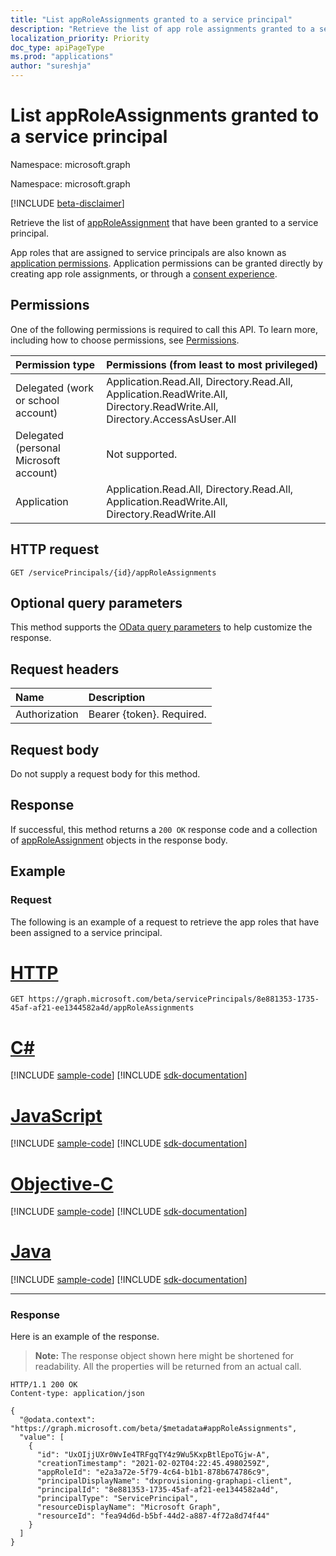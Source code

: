 ```yaml
---
title: "List appRoleAssignments granted to a service principal"
description: "Retrieve the list of app role assignments granted to a service principal."
localization_priority: Priority
doc_type: apiPageType
ms.prod: "applications"
author: "sureshja"
---
```


# List appRoleAssignments granted to a service principal

Namespace: microsoft.graph

Namespace: microsoft.graph

[!INCLUDE [beta-disclaimer](../../includes/beta-disclaimer.md)]

Retrieve the list of [appRoleAssignment](../resources/approleassignment.md) that have been granted to a service principal.

App roles that are assigned to service principals are also known as [application permissions](/azure/active-directory/develop/v2-permissions-and-consent#permission-types). Application permissions can be granted directly by creating app role assignments, or through a [consent experience](/azure/active-directory/develop/application-consent-experience).

## Permissions

One of the following permissions is required to call this API. To learn more, including how to choose permissions, see [Permissions](/graph/permissions-reference).

|Permission type      | Permissions (from least to most privileged)              |
|:--------------------|:---------------------------------------------------------|
|Delegated (work or school account) | Application.Read.All, Directory.Read.All, Application.ReadWrite.All, Directory.ReadWrite.All, Directory.AccessAsUser.All  |
|Delegated (personal Microsoft account) | Not supported.    |
|Application | Application.Read.All, Directory.Read.All, Application.ReadWrite.All, Directory.ReadWrite.All |

## HTTP request

<!-- { "blockType": "ignored" } -->
```http
GET /servicePrincipals/{id}/appRoleAssignments
```

## Optional query parameters

This method supports the [OData query parameters](/graph/query-parameters) to help customize the response.

## Request headers

| Name           | Description                |
|:---------------|:---------------------------|
| Authorization  | Bearer {token}. Required.  |

## Request body

Do not supply a request body for this method.

## Response

If successful, this method returns a `200 OK` response code and a collection of [appRoleAssignment](../resources/approleassignment.md) objects in the response body.

## Example

### Request

The following is an example of a request to retrieve the app roles that have been assigned to a service principal.


# [HTTP](#tab/http)
<!-- {
  "blockType": "request",
  "name": "serviceprincipal_get_approleassignments"
}-->

```msgraph-interactive
GET https://graph.microsoft.com/beta/servicePrincipals/8e881353-1735-45af-af21-ee1344582a4d/appRoleAssignments
```
# [C#](#tab/csharp)
[!INCLUDE [sample-code](../includes/snippets/csharp/serviceprincipal-get-approleassignments-csharp-snippets.md)]
[!INCLUDE [sdk-documentation](../includes/snippets/snippets-sdk-documentation-link.md)]

# [JavaScript](#tab/javascript)
[!INCLUDE [sample-code](../includes/snippets/javascript/serviceprincipal-get-approleassignments-javascript-snippets.md)]
[!INCLUDE [sdk-documentation](../includes/snippets/snippets-sdk-documentation-link.md)]

# [Objective-C](#tab/objc)
[!INCLUDE [sample-code](../includes/snippets/objc/serviceprincipal-get-approleassignments-objc-snippets.md)]
[!INCLUDE [sdk-documentation](../includes/snippets/snippets-sdk-documentation-link.md)]

# [Java](#tab/java)
[!INCLUDE [sample-code](../includes/snippets/java/serviceprincipal-get-approleassignments-java-snippets.md)]
[!INCLUDE [sdk-documentation](../includes/snippets/snippets-sdk-documentation-link.md)]

---


### Response

Here is an example of the response. 

> **Note:** The response object shown here might be shortened for readability. All the properties will be returned from an actual call.

<!-- {
  "blockType": "response",
  "truncated": true,
  "@odata.type": "microsoft.graph.appRoleAssignment",
  "isCollection": true
} -->

```http
HTTP/1.1 200 OK
Content-type: application/json

{
  "@odata.context": "https://graph.microsoft.com/beta/$metadata#appRoleAssignments",
  "value": [
    {
      "id": "UxOIjjUXr0WvIe4TRFgqTY4z9Wu5KxpBtlEpoTGjw-A",
      "creationTimestamp": "2021-02-02T04:22:45.4980259Z",
      "appRoleId": "e2a3a72e-5f79-4c64-b1b1-878b674786c9",
      "principalDisplayName": "dxprovisioning-graphapi-client",
      "principalId": "8e881353-1735-45af-af21-ee1344582a4d",
      "principalType": "ServicePrincipal",
      "resourceDisplayName": "Microsoft Graph",
      "resourceId": "fea94d6d-b5bf-44d2-a887-4f72a8d74f44"
    }
  ]
}
```

<!-- uuid: 8fcb5dbc-d5aa-4681-8e31-b001d5168d79
2015-10-25 14:57:30 UTC -->
<!--
{
  "type": "#page.annotation",
  "description": "List appRoleAssignments",
  "keywords": "",
  "section": "documentation",
  "tocPath": "",
  "suppressions": [
  ]
}
-->

